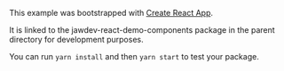 This example was bootstrapped with [Create React App](https://github.com/facebook/create-react-app).

It is linked to the jawdev-react-demo-components package in the parent directory for development purposes.

You can run `yarn install` and then `yarn start` to test your package.
